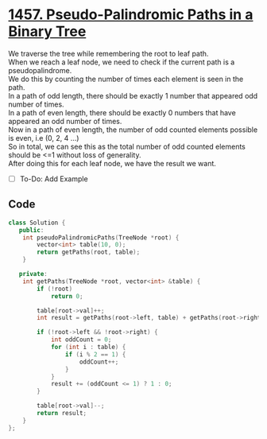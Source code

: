 # [1457. Pseudo-Palindromic Paths in a Binary Tree](https://leetcode.com/problems/pseudo-palindromic-paths-in-a-binary-tree/description/)

We traverse the tree while remembering the root to leaf path.  
When we reach a leaf node, we need to check if the current path is a
pseudopalindrome.  
We do this by counting the number of times each element is seen in the path.  
In a path of odd length, there should be exactly 1 number that appeared odd
number of times.  
In a path of even length, there should be exactly 0 numbers that have appeared
an odd number of times.  
Now in a path of even length, the number of odd counted elements possible is
even, i.e (0, 2, 4 ...)  
So in total, we can see this as the total number of odd counted elements should
be <=1 without loss of generality.  
After doing this for each leaf node, we have the result we want.

- [ ] To-Do: Add Example

## Code

```cpp
class Solution {
   public:
    int pseudoPalindromicPaths(TreeNode *root) {
        vector<int> table(10, 0);
        return getPaths(root, table);
    }

   private:
    int getPaths(TreeNode *root, vector<int> &table) {
        if (!root)
            return 0;

        table[root->val]++;
        int result = getPaths(root->left, table) + getPaths(root->right, table);

        if (!root->left && !root->right) {
            int oddCount = 0;
            for (int i : table) {
                if (i % 2 == 1) {
                    oddCount++;
                }
            }
            result += (oddCount <= 1) ? 1 : 0;
        }

        table[root->val]--;
        return result;
    }
};
```
